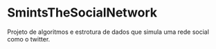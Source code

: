 # SmintsTheSocialNetwork

Projeto de algoritmos e estrotura de dados que simula uma rede social como o twitter.
